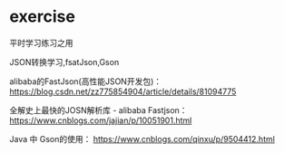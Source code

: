 # exercise
平时学习练习之用

JSON转换学习,fsatJson,Gson

alibaba的FastJson(高性能JSON开发包)：
https://blog.csdn.net/zz775854904/article/details/81094775

全解史上最快的JOSN解析库 - alibaba Fastjson：
https://www.cnblogs.com/jajian/p/10051901.html

Java 中 Gson的使用：
https://www.cnblogs.com/qinxu/p/9504412.html